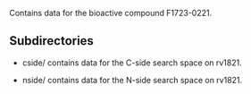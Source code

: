 Contains data for the bioactive compound F1723-0221.

## Subdirectories

- cside/ contains data for the C-side search space on rv1821.

- nside/ contains data for the N-side search space on rv1821.

